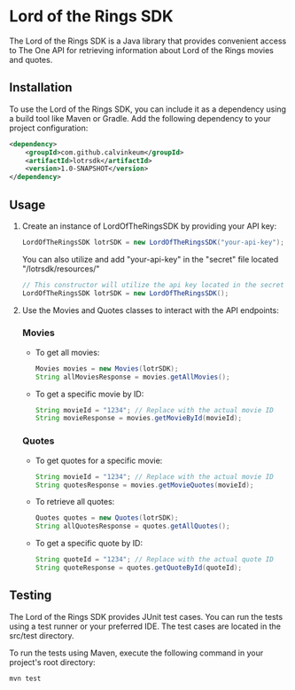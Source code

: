 # Lord of the Rings SDK

The Lord of the Rings SDK is a Java library that provides convenient access to The One API for retrieving information about Lord of the Rings movies and quotes.

## Installation

To use the Lord of the Rings SDK, you can include it as a dependency using a build tool like Maven or Gradle. Add the following dependency to your project configuration:

```xml
<dependency>
    <groupId>com.github.calvinkeum</groupId>
    <artifactId>lotrsdk</artifactId>
    <version>1.0-SNAPSHOT</version>
</dependency>
```

## Usage
1. Create an instance of LordOfTheRingsSDK by providing your API key:
    ```java
    LordOfTheRingsSDK lotrSDK = new LordOfTheRingsSDK("your-api-key");
    ```

    You can also utilize and add "your-api-key" in the "secret" file located "/lotrsdk/resources/"
    ```java
    // This constructor will utilize the api key located in the secret file.
    LordOfTheRingsSDK lotrSDK = new LordOfTheRingsSDK();
    ```

2. Use the Movies and Quotes classes to interact with the API endpoints:
    ### Movies

    - To get all movies:
        ```java
        Movies movies = new Movies(lotrSDK);
        String allMoviesResponse = movies.getAllMovies();
        ```

    - To get a specific movie by ID:
        ```java
        String movieId = "1234"; // Replace with the actual movie ID
        String movieResponse = movies.getMovieById(movieId);
        ```

    ### Quotes

    - To get quotes for a specific movie:
        ```java
        String movieId = "1234"; // Replace with the actual movie ID
        String quotesResponse = movies.getMovieQuotes(movieId);
        ```

    - To retrieve all quotes:
        ```java
        Quotes quotes = new Quotes(lotrSDK);
        String allQuotesResponse = quotes.getAllQuotes();
        ```

    - To get a specific quote by ID:
        ```java
        String quoteId = "1234"; // Replace with the actual quote ID
        String quoteResponse = quotes.getQuoteById(quoteId);
        ```

## Testing
The Lord of the Rings SDK provides JUnit test cases. You can run the tests using a test runner or your preferred IDE. The test cases are located in the src/test directory.

To run the tests using Maven, execute the following command in your project's root directory:

<code>mvn test</code>